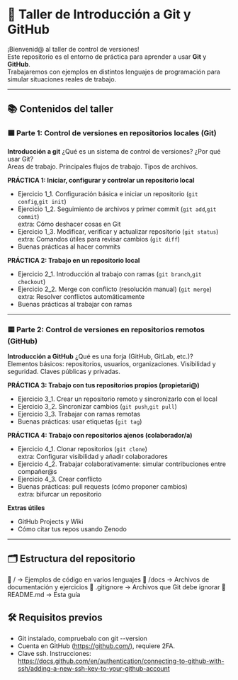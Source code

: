 # 🧠 Taller de Introducción a Git y GitHub

¡Bienvenid@ al taller de control de versiones!  
Este repositorio es el entorno de práctica para aprender a usar **Git** y **GitHub**.  
Trabajaremos con ejemplos en distintos lenguajes de programación para simular situaciones reales de trabajo.

---

## 📚 Contenidos del taller

### 🟦 Parte 1: Control de versiones en repositorios locales (Git)

**Introducción a git**
¿Qué es un sistema de control de versiones? ¿Por qué usar Git?  
Areas de trabajo. Principales flujos de trabajo. Tipos de archivos.

**PRÁCTICA 1: Iniciar, configurar y controlar un repositorio local**
- Ejercicio 1_1. Configuración básica e iniciar un repositorio (`git config`,`git init`)
- Ejercicio 1_2. Seguimiento de archivos y primer commit (`git add`,`git commit`)  
	extra: Cómo deshacer cosas en Git
- Ejercicio 1_3. Modificar, verificar y actualizar repositorio (`git status`)  
	extra: Comandos útiles para revisar cambios (`git diff`)
- Buenas prácticas al hacer commits

**PRÁCTICA 2: Trabajo en un repositorio local**
- Ejercicio 2_1. Introducción al trabajo con ramas (`git branch`,`git checkout`) 
- Ejercicio 2_2. Merge con conflicto (resolución manual) (`git merge`)  
	extra: Resolver conflictos automáticamente
- Buenas prácticas al trabajar con ramas

---

### 🟨 Parte 2: Control de versiones en repositorios remotos (GitHub)

**Introducción a GitHub**
¿Qué es una forja (GitHub, GitLab, etc.)?  
Elementos básicos: repositorios, usuarios, organizaciones. Visibilidad y seguridad. Claves públicas y privadas.

**PRÁCTICA 3: Trabajo con tus repositorios propios (propietari@)**
- Ejercicio 3_1. Crear un repositorio remoto y sincronizarlo con el local
- Ejercicio 3_2. Sincronizar cambios (`git push`,`git pull`)
- Ejercicio 3_3. Trabajar con ramas remotas
- Buenas prácticas: usar etiquetas (`git tag`)

**PRÁCTICA 4: Trabajo con repositorios ajenos (colaborador/a)**
- Ejercicio 4_1. Clonar repositorios (`git clone`)  
	extra: Configurar visibilidad y añadir colaboradores
- Ejercicio 4_2. Trabajar colaborativamente: simular contribuciones entre compañer@s
- Ejercicio 4_3. Crear conflicto
- Buenas prácticas: pull requests (cómo proponer cambios)  
	extra: bifurcar un repositorio

**Extras útiles**
- GitHub Projects y Wiki
- Cómo citar tus repos usando Zenodo

---

## 🗂️ Estructura del repositorio
📁 / → Ejemplos de código en varios lenguajes
📁 /docs → Archivos de documentación y ejercicios
📄 .gitignore → Archivos que Git debe ignorar
📄 README.md → Esta guía

## 🛠️ Requisitos previos
- Git instalado, compruebalo con git --version
- Cuenta en GitHub (https://github.com/), requiere 2FA.
- Clave ssh. Instrucciones: https://docs.github.com/en/authentication/connecting-to-github-with-ssh/adding-a-new-ssh-key-to-your-github-account 


